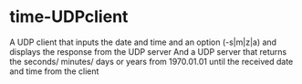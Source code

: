 # time-UDPclient
A UDP client that inputs the date and time and an option (-s|m|z|a) and displays the response from the UDP server
And a UDP server that returns the seconds/ minutes/ days or years from 1970.01.01 until the received date and time from the client
